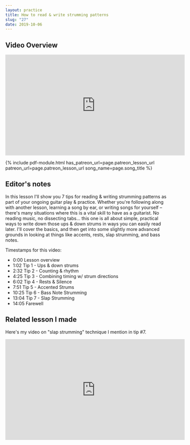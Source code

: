 ```yaml
---
layout: practice
title: How to read & write strumming patterns
slug: "27"
date: 2019-10-06
---
```


<!-- patreon_lesson_available: true
patreon_lesson_url: https://www.patreon.com/posts/29981439 -->

## Video Overview

<!-- Coming soon! -->

<iframe width="560" height="315" src="https://www.youtube.com/embed/aqL53vVivoE?showinfo=0" frameborder="0" allowfullscreen></iframe>

{% include pdf-module.html has_patreon_url=page.patreon_lesson_url patreon_url=page.patreon_lesson_url song_name=page.song_title %}

<!-- Coming soon! -->

## Editor's notes

In this lesson I'll show you 7 tips for reading & writing strumming patterns as part of your ongoing guitar play & practice. Whether you're following along with another lesson, learning a song by ear, or writing songs for yourself – there's many situations where this is a vital skill to have as a guitarist. No reading music, no dissecting tabs... this one is all about simple, practical ways to write down those ups & down strums in ways you can easily read later. I'll cover the basics, and then get into some slightly more advanced grounds in looking at things like accents, rests, slap strumming, and bass notes.

Timestamps for this video:

- 0:00 Lesson overview
- 1:02 Tip 1 - Ups & down strums
- 2:32 Tip 2 - Counting & rhythm
- 4:25 Tip 3 - Combining timing w/ strum directions
- 6:02 Tip 4 - Rests & Silence
- 7:51 Tip 5 - Accented Strums
- 10:25 Tip 6 - Bass Note Strumming
- 13:04 Tip 7 - Slap Strumming
- 14:05 Farewell

## Related lesson I made

Here's my video on "slap strumming" technique I mention in tip #7.

<iframe width="560" height="315" src="https://www.youtube.com/embed/iQ7pLK4oUEc" frameborder="0" allow="accelerometer; autoplay; encrypted-media; gyroscope; picture-in-picture" allowfullscreen></iframe>

